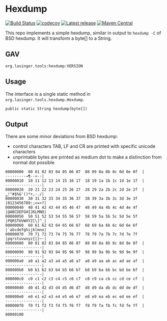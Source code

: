 # Hexdump
[![Build Status](https://travis-ci.org/zuckel/hexdump.svg?branch=master)](https://travis-ci.org/zuckel/hexdump)
[![codecov](https://codecov.io/gh/zuckel/hexdump/branch/master/graph/badge.svg)](https://codecov.io/gh/zuckel/hexdump)
[![Latest release](https://img.shields.io/github/release/zuckel/hexdump.svg)](https://github.com/zuckel/hexdump/releases/latest)
[![Maven Central](https://maven-badges.herokuapp.com/maven-central/org.lasinger.tools/hexdump/badge.svg)](https://maven-badges.herokuapp.com/maven-central/org.lasinger.tools/hexdump)

This repo implements a simple hexdump, similar in output to `hexdump -C` of BSD hexdump. It will transform a byte[] to a String.

## GAV
```
org.lasinger.tools:hexdump:VERSION
```

## Usage
The interface is a single static method in `org.lasinger.tools.hexdump.Hexdump`.

```
public static String hexdump(byte[])
```

## Output
There are some minor deviations from BSD hexdump: 
- control characters TAB, LF and CR are printed with specific unicode characters
- unprintable bytes are printed as medium dot to make a distinction from normal dot possible

```
00000000  00 01 02 03 04 05 06 07  08 09 0a 0b 0c 0d 0e 0f  |·········→¶··¤··|
00000010  10 11 12 13 14 15 16 17  18 19 1a 1b 1c 1d 1e 1f  |················|
00000020  20 21 22 23 24 25 26 27  28 29 2a 2b 2c 2d 2e 2f  |␣!"#$%&'()*+,-./|
00000030  30 31 32 33 34 35 36 37  38 39 3a 3b 3c 3d 3e 3f  |0123456789:;<=>?|
00000040  40 41 42 43 44 45 46 47  48 49 4a 4b 4c 4d 4e 4f  |@ABCDEFGHIJKLMNO|
00000050  50 51 52 53 54 55 56 57  58 59 5a 5b 5c 5d 5e 5f  |PQRSTUVWXYZ[\]^_|
00000060  60 61 62 63 64 65 66 67  68 69 6a 6b 6c 6d 6e 6f  |`abcdefghijklmno|
00000070  70 71 72 73 74 75 76 77  78 79 7a 7b 7c 7d 7e 7f  |pqrstuvwxyz{|}~·|
00000080  80 81 82 83 84 85 86 87  88 89 8a 8b 8c 8d 8e 8f  |················|
00000090  90 91 92 93 94 95 96 97  98 99 9a 9b 9c 9d 9e 9f  |················|
000000a0  a0 a1 a2 a3 a4 a5 a6 a7  a8 a9 aa ab ac ad ae af  |················|
000000b0  b0 b1 b2 b3 b4 b5 b6 b7  b8 b9 ba bb bc bd be bf  |················|
000000c0  c0 c1 c2 c3 c4 c5 c6 c7  c8 c9 ca cb cc cd ce cf  |················|
000000d0  d0 d1 d2 d3 d4 d5 d6 d7  d8 d9 da db dc dd de df  |················|
000000e0  e0 e1 e2 e3 e4 e5 e6 e7  e8 e9 ea eb ec ed ee ef  |················|
000000f0  f0 f1 f2 f3 f4 f5 f6 f7  f8 f9 fa fb fc fd fe ff  |················|
00000100

